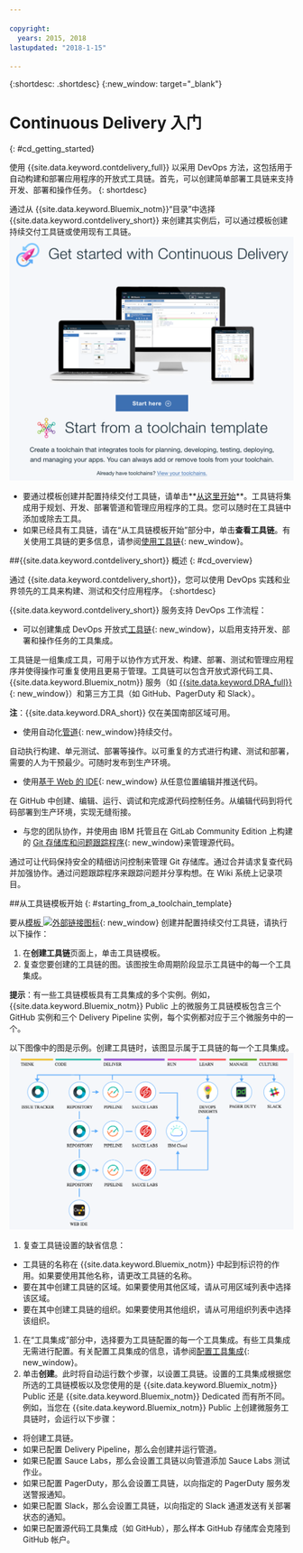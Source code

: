 ```yaml
---

copyright:
  years: 2015, 2018
lastupdated: "2018-1-15"

---
```


{:shortdesc: .shortdesc}
{:new_window: target="_blank"}

# Continuous Delivery 入门
{: #cd_getting_started}

使用 {{site.data.keyword.contdelivery_full}} 以采用 DevOps 方法，这包括用于自动构建和部署应用程序的开放式工具链。首先，可以创建简单部署工具链来支持开发、部署和操作任务。
{: shortdesc}

通过从 {{site.data.keyword.Bluemix_notm}}“目录”中选择 {{site.data.keyword.contdelivery_short}} 来创建其实例后，可以通过模板创建持续交付工具链或使用现有工具链。![Continuous Delivery 欢迎页面](images/cd_landing_page2.png)

* 要通过模板创建并配置持续交付工具链，请单击**[从这里开始](#starting_from_a_toolchain_template)**。工具链将集成用于规划、开发、部署管道和管理应用程序的工具。您可以随时在工具链中添加或除去工具。
* 如果已经具有工具链，请在“从工具链模板开始”部分中，单击**查看工具链**。有关使用工具链的更多信息，请参阅[使用工具链](/docs/services/ContinuousDelivery/toolchains_using.html){: new_window}。

##{{site.data.keyword.contdelivery_short}} 概述
{: #cd_overview}

通过 {{site.data.keyword.contdelivery_short}}，您可以使用 DevOps 实践和业界领先的工具来构建、测试和交付应用程序。
{:shortdesc}

{{site.data.keyword.contdelivery_short}} 服务支持 DevOps 工作流程：

 * 可以创建集成 DevOps 开放式[工具链](/docs/services/ContinuousDelivery/toolchains_about.html){: new_window}，以启用支持开发、部署和操作任务的工具集成。

  工具链是一组集成工具，可用于以协作方式开发、构建、部署、测试和管理应用程序并使得操作可重复使用且更易于管理。工具链可以包含开放式源代码工具、{{site.data.keyword.Bluemix_notm}} 服务（如 [{{site.data.keyword.DRA_full}}](/docs/services/ContinuousDelivery/di_working.html){: new_window}）和第三方工具（如 GitHub、PagerDuty 和 Slack）。 
  
  **注**：{{site.data.keyword.DRA_short}} 仅在美国南部区域可用。

 * 使用自动化[管道](/docs/services/ContinuousDelivery/pipeline_about.html){: new_window}持续交付。

  自动执行构建、单元测试、部署等操作。以可重复的方式进行构建、测试和部署，需要的人为干预最少。可随时发布到生产环境。

 * 使用[基于 Web 的 IDE](/docs/services/ContinuousDelivery/web_ide.html){: new_window} 从任意位置编辑并推送代码。

  在 GitHub 中创建、编辑、运行、调试和完成源代码控制任务。从编辑代码到将代码部署到生产环境，实现无缝衔接。 
  
 * 与您的团队协作，并使用由 IBM 托管且在 GitLab Community Edition 上构建的 [Git 存储库和问题跟踪程序](/docs/services/ContinuousDelivery/git_working.html#git_working){: new_window}来管理源代码。

  通过可让代码保持安全的精细访问控制来管理 Git 存储库。通过合并请求复查代码并加强协作。通过问题跟踪程序来跟踪问题并分享构想。在 Wiki 系统上记录项目。


##从工具链模板开始
{: #starting_from_a_toolchain_template}

要从[模板 ![外部链接图标](../../icons/launch-glyph.svg "外部链接图标")](https://console.bluemix.net/devops/create){: new_window} 创建并配置持续交付工具链，请执行以下操作：

1. 在**创建工具链**页面上，单击工具链模板。
1. 复查您要创建的工具链的图。该图按生命周期阶段显示工具链中的每一个工具集成。

 **提示**：有一些工具链模板具有工具集成的多个实例。例如，{{site.data.keyword.Bluemix_notm}} Public 上的微服务工具链模板包含三个 GitHub 实例和三个 Delivery Pipeline 实例，每个实例都对应于三个微服务中的一个。

 以下图像中的图是示例。创建工具链时，该图显示属于工具链的每一个工具集成。![工具链图](images/toolchain_diagram2.png)
1. 复查工具链设置的缺省信息：

 * 工具链的名称在 {{site.data.keyword.Bluemix_notm}} 中起到标识符的作用。如果要使用其他名称，请更改工具链的名称。
 * 要在其中创建工具链的区域。如果要使用其他区域，请从可用区域列表中选择该区域。
 * 要在其中创建工具链的组织。如果要使用其他组织，请从可用组织列表中选择该组织。
 
1. 在“工具集成”部分中，选择要为工具链配置的每一个工具集成。有些工具集成无需进行配置。有关配置工具集成的信息，请参阅[配置工具集成](/docs/services/ContinuousDelivery/toolchains_integrations.html){: new_window}。
1. 单击**创建**。此时将自动运行数个步骤，以设置工具链。设置的工具集成根据您所选的工具链模板以及您使用的是 {{site.data.keyword.Bluemix_notm}} Public 还是 {{site.data.keyword.Bluemix_notm}} Dedicated 而有所不同。例如，当您在 {{site.data.keyword.Bluemix_notm}} Public 上创建微服务工具链时，会运行以下步骤：

 * 将创建工具链。
 * 如果已配置 Delivery Pipeline，那么会创建并运行管道。
 * 如果已配置 Sauce Labs，那么会设置工具链以向管道添加 Sauce Labs 测试作业。
 * 如果已配置 PagerDuty，那么会设置工具链，以向指定的 PagerDuty 服务发送警报通知。
 * 如果已配置 Slack，那么会设置工具链，以向指定的 Slack 通道发送有关部署状态的通知。
 * 如果已配置源代码工具集成（如 GitHub），那么样本 GitHub 存储库会克隆到 GitHub 帐户。
